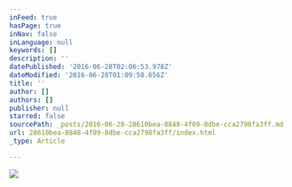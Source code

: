 ```yaml
---
inFeed: true
hasPage: true
inNav: false
inLanguage: null
keywords: []
description: ''
datePublished: '2016-06-28T02:06:53.978Z'
dateModified: '2016-06-28T01:09:50.656Z'
title: ''
author: []
authors: []
publisher: null
starred: false
sourcePath: _posts/2016-06-28-28610bea-8848-4f09-8dbe-cca2798fa3ff.md
url: 28610bea-8848-4f09-8dbe-cca2798fa3ff/index.html
_type: Article

---
```

![](https://the-grid-user-content.s3-us-west-2.amazonaws.com/e90ae953-d2da-47c0-a299-ff6e97871c79.jpg)